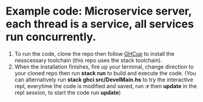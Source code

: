 # Example code: Microservice server, each thread is a service, all services run concurrently.

1. To run the code, clone the repo then follow [GHCup](https://www.haskell.org/ghcup/) to install the nesscessary toolchain (this repo uses the stack toolchain).
2. When the installation finishes, fire up your terminal, change direction to your cloned repo then run **stack run** to build and execute the code.
   (You can alternatively run **stack ghci src/DevelMain.hs** to try the interactive repl, everytime the code is modified and saved, run **:r** then **update** in the repl session, to start the code run **update**)
